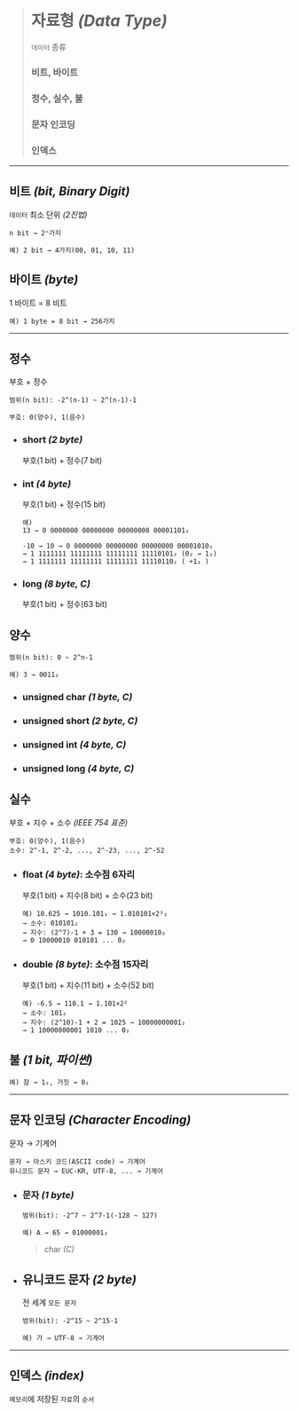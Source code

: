 ># 자료형 *(Data Type)*
>`데이터` 종류
>
>### 비트, 바이트
>### 정수, 실수, 불 
>### 문자 인코딩
>### 인덱스
---

## 비트 *(bit, Binary Digit)*
`데이터` 최소 단위 *(2진법)*
```
n bit → 2ⁿ가지

예) 2 bit → 4가지(00, 01, 10, 11)
```

## 바이트 *(byte)*
1 바이트 = 8 비트
```
예) 1 byte = 8 bit → 256가지
```

---

## 정수
부호 + 정수 
```
범위(n bit): -2^(n-1) ~ 2^(n-1)-1

부호: 0(양수), 1(음수)
```

+ ### short *(2 byte)*
  부호(1 bit) + 정수(7 bit)

+ ### int *(4 byte)*
  부호(1 bit) + 정수(15 bit)
  ```
  예)
  13 → 0 0000000 00000000 00000000 00001101₂
  
  -10 → 10 → 0 0000000 00000000 00000000 00001010₂
  → 1 1111111 11111111 11111111 11110101₂ (0₂ → 1₂)
  → 1 1111111 11111111 11111111 11110110₂ ( +1₂ )
  ```
+ ### long *(8 byte, C)*
  부호(1 bit) + 정수(63 bit)

## 양수
```
범위(n bit): 0 ~ 2^n-1

예) 3 → 0011₂
```

+ ### unsigned char *(1 byte, C)*

+ ### unsigned short *(2 byte, C)*

+ ### unsigned int *(4 byte, C)*

+ ### unsigned long *(4 byte, C)*

## 실수
부호 + 지수 + 소수 *(IEEE 754 표준)*
```
부호: 0(양수), 1(음수)
소수: 2^-1, 2^-2, ..., 2^-23, ..., 2^-52
```

+ ### float *(4 byte)*: 소수점 6자리
  부호(1 bit) + 지수(8 bit) + 소수(23 bit)
  ```
  예) 10.625 → 1010.101₂ → 1.010101×2³₂
  → 소수: 010101₂
  → 지수: (2^7)-1 + 3 = 130 → 10000010₂
  → 0 10000010 010101 ... 0₂
  ```

+ ### double *(8 byte)*: 소수점 15자리
  부호(1 bit) + 지수(11 bit) + 소수(52 bit)
  ```
  예) -6.5 → 110.1 → 1.101×2²
  → 소수: 101₂
  → 지수: (2^10)-1 + 2 = 1025 → 10000000001₂
  → 1 10000000001 1010 ... 0₂
  ```

## 불 *(1 bit, 파이썬)*
```
예) 참 → 1₂, 거짓 → 0₂
```

---

## 문자 인코딩 *(Character Encoding)*
문자 → 기계어
```
문자 → 아스키 코드(ASCII code) → 기계어 
유니코드 문자 → EUC-KR, UTF-8, ... → 기계어
```

+ ### 문자 *(1 byte)*
  ```
  범위(bit): -2^7 ~ 2^7-1(-128 ~ 127)

  예) A → 65 → 01000001₂
  ```
  
  >char *(C)*

+ ## 유니코드 문자 *(2 byte)*
  전 세계 `모든 문자`
  ```
  범위(bit): -2^15 ~ 2^15-1 
  
  예) 가 → UTF-8 → 기계어
  ```

---

## 인덱스 *(index)*
`메모리`에 저장된 `자료`의 `순서`